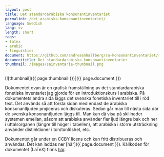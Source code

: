 ```yaml
---
layout: post
title: Det standardarabiska konsonantinventariet
permalink: /det-arabiska-konsonantinventariet/
language: Swedish
lang: sv
length: short
tags:
- latex
- arabic
- linguistics
document: https://github.com/andreasmhallberg/sa-konsonantinventariet/raw/master/sa-konsonantinventariet.pdf
documenttitle: Det standardarabiska konsonantinventariet
thumbnail: /images/sainventarie-thumbnail.png
---
```


[![thumbnail]({{ page.thumbnail }})]({{ page.document }})

Dokumentet ovan är en grafisk framställning av det standardarabiska fonetiska inventariet jag gjorde för en introduktionskurs i arabiska. På dokumentets andra sida läggs det svenska fonetiska inventariet till i röd text. Det används så att första sidan med endast de arabiska konsonantljuden projiceras och diskuteras. Sedan går man till nästa sida där de svenska konsonantljuden läggs till. Man kan då visa på skillnader systemen emellan, såsom att arabiska använder fler ljud längre bak och ner i uttalsorganen (längre till höger i tabellen), att arabiska i större utsträckning använder distinktioner i ton/tonlöshet, etc.



Dokumentet går under en CCBY licens och kan fritt distribueras och användas. Det kan laddas ner [här]({{ page.document }}). Källkoden för dokumentet (LaTeX) finns [här](https://github.com/andreasmhallberg/sa-konsonantinventariet/blob/master/sa-konsonantinventariet.tex).





